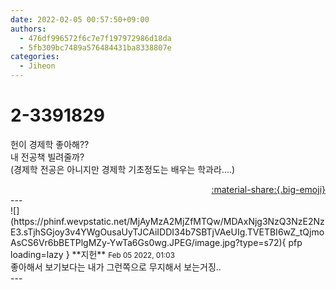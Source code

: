 ```yaml
---
date: 2022-02-05 00:57:50+09:00
authors:
  - 476df996572f6c7e7f197972986d18da
  - 5fb309bc7489a576484431ba8338807e
categories:
  - Jiheon
---
```


# 2-3391829

<div class="post-container" markdown="1">
<div class="content-container md-sidebar__scrollwrap" markdown="1">

헌이 경제학 좋아해??<br>내 전공책 빌려줄까? <br>(경제학 전공은 아니지만 경제학 기초정도는 배우는 학과라....)

</div>
</div>

<div style="text-align: right;" markdown="1">
<a href="https://weverse.io/fromis9/fanpost/2-3391829" style="text-align: right;">:material-share:{.big-emoji}</a>
</div>
---

<div class="comments-container md-sidebar__scrollwrap" markdown="1">
<div class="comment" markdown="1">
<div class='id-container' markdown="1">
![](https://phinf.wevpstatic.net/MjAyMzA2MjZfMTQw/MDAxNjg3NzQ3NzE2NzE3.sTjhSGjoy3v4YWgOusaUyTJCAiIDDI34b7SBTjVAeUIg.TVETBI6wZ_tQjmoAsCS6Vr6bBETPlgMZy-YwTa6Gs0wg.JPEG/image.jpg?type=s72){ pfp loading=lazy }
**<span class="artist">지헌</span>** <small>Feb 05 2022, 01:03</small><br>
</div>
<div class='comment-body' markdown="1">
좋아해서 보기보다는 내가 그런쪽으로 무지해서 보는거징..
</div>
</div>
</div>
---
